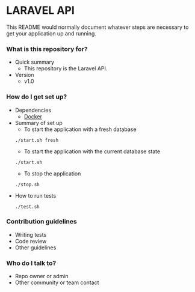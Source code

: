 # LARAVEL API #

This README would normally document whatever steps are necessary to get your application up and running.

### What is this repository for? ###

* Quick summary
    * This repository is the Laravel API.
* Version
    * v1.0

### How do I get set up? ###

* Dependencies
    * [Docker](https://docs.docker.com/get-docker/)
* Summary of set up
    * To start the application with a fresh database
    ```
    ./start.sh fresh
    ```
    * To start the application with the current database state
    ```
    ./start.sh
    ```
    * To stop the application
    ```
    ./stop.sh
    ```
* How to run tests
    ```
    ./test.sh
    ```
### Contribution guidelines ###

* Writing tests
* Code review
* Other guidelines

### Who do I talk to? ###

* Repo owner or admin
* Other community or team contact
